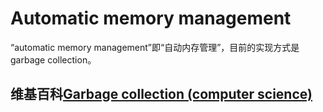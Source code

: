 # Automatic memory management

“automatic memory management”即“自动内存管理”，目前的实现方式是garbage collection。



## 维基百科[Garbage collection (computer science)](https://en.wikipedia.org/wiki/Garbage_collection_(computer_science))